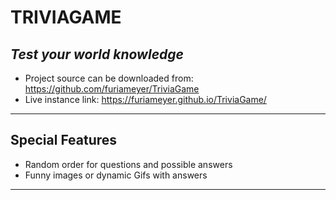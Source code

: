# **TRIVIAGAME**

## *Test your world knowledge*

* Project source can be downloaded from: https://github.com/furiameyer/TriviaGame
* Live instance link: https://furiameyer.github.io/TriviaGame/

---

## Special Features

* Random order for questions and possible answers
* Funny images or dynamic Gifs with answers

---
